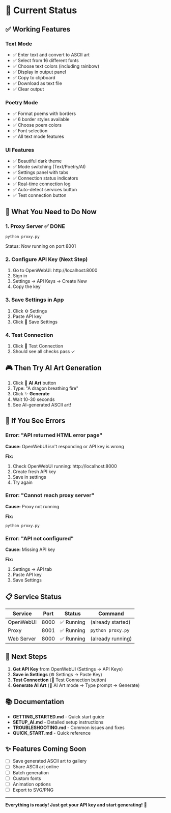 # 🎯 Current Status

## ✅ Working Features

### Text Mode
- ✅ Enter text and convert to ASCII art
- ✅ Select from 16 different fonts
- ✅ Choose text colors (including rainbow)
- ✅ Display in output panel
- ✅ Copy to clipboard
- ✅ Download as text file
- ✅ Clear output

### Poetry Mode
- ✅ Format poems with borders
- ✅ 6 border styles available
- ✅ Choose poem colors
- ✅ Font selection
- ✅ All text mode features

### UI Features
- ✅ Beautiful dark theme
- ✅ Mode switching (Text/Poetry/AI)
- ✅ Settings panel with tabs
- ✅ Connection status indicators
- ✅ Real-time connection log
- ✅ Auto-detect services button
- ✅ Test connection button

## 🔧 What You Need to Do Now

### 1. **Proxy Server** ✅ DONE
```
python proxy.py
```
Status: Now running on port 8001

### 2. **Configure API Key** (Next Step)
1. Go to OpenWebUI: http://localhost:8000
2. Sign in
3. Settings → API Keys → Create New
4. Copy the key

### 3. **Save Settings in App**
1. Click ⚙️ Settings
2. Paste API key
3. Click 💾 Save Settings

### 4. **Test Connection**
1. Click 🧪 Test Connection
2. Should see all checks pass ✓

## 🎮 Then Try AI Art Generation

1. Click 🤖 **AI Art** button
2. Type: "A dragon breathing fire"
3. Click ✨ **Generate**
4. Wait 10-30 seconds
5. See AI-generated ASCII art!

## 🐛 If You See Errors

### Error: "API returned HTML error page"
**Cause:** OpenWebUI isn't responding or API key is wrong

**Fix:**
1. Check OpenWebUI running: http://localhost:8000
2. Create fresh API key
3. Save in settings
4. Try again

### Error: "Cannot reach proxy server"
**Cause:** Proxy not running

**Fix:**
```
python proxy.py
```

### Error: "API not configured"
**Cause:** Missing API key

**Fix:**
1. Settings → API tab
2. Paste API key
3. Save Settings

## 📋 Service Status

| Service | Port | Status | Command |
|---------|------|--------|---------|
| OpenWebUI | 8000 | ✅ Running | (already started) |
| Proxy | 8001 | ✅ Running | `python proxy.py` |
| Web Server | 8000 | ✅ Running | (already running) |

## 🚀 Next Steps

1. **Get API Key** from OpenWebUI (Settings → API Keys)
2. **Save in Settings** (⚙️ Settings → Paste Key)
3. **Test Connection** (🧪 Test Connection button)
4. **Generate AI Art** (🤖 AI Art mode → Type prompt → Generate)

## 📚 Documentation

- **GETTING_STARTED.md** - Quick start guide
- **SETUP_AI.md** - Detailed setup instructions
- **TROUBLESHOOTING.md** - Common issues and fixes
- **QUICK_START.md** - Quick reference

## ✨ Features Coming Soon

- [ ] Save generated ASCII art to gallery
- [ ] Share ASCII art online
- [ ] Batch generation
- [ ] Custom fonts
- [ ] Animation options
- [ ] Export to SVG/PNG

---

**Everything is ready! Just get your API key and start generating!** 🎉
